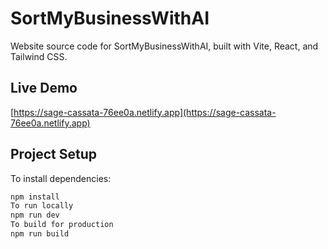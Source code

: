 # SortMyBusinessWithAI

Website source code for SortMyBusinessWithAI, built with Vite, React, and Tailwind CSS.

## Live Demo

[https://sage-cassata-76ee0a.netlify.app](https://sage-cassata-76ee0a.netlify.app)

## Project Setup

To install dependencies:

```bash
npm install
To run locally
npm run dev
To build for production
npm run build
